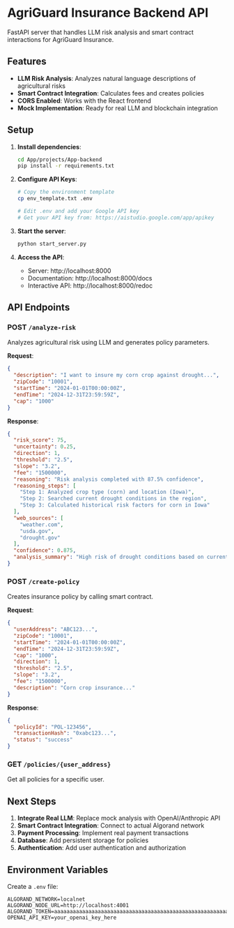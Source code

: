 # AgriGuard Insurance Backend API

FastAPI server that handles LLM risk analysis and smart contract interactions for AgriGuard Insurance.

## Features

- **LLM Risk Analysis**: Analyzes natural language descriptions of agricultural risks
- **Smart Contract Integration**: Calculates fees and creates policies
- **CORS Enabled**: Works with the React frontend
- **Mock Implementation**: Ready for real LLM and blockchain integration

## Setup

1. **Install dependencies**:
   ```bash
   cd App/projects/App-backend
   pip install -r requirements.txt
   ```

2. **Configure API Keys**:
   ```bash
   # Copy the environment template
   cp env_template.txt .env
   
   # Edit .env and add your Google API key
   # Get your API key from: https://aistudio.google.com/app/apikey
   ```

3. **Start the server**:
   ```bash
   python start_server.py
   ```

4. **Access the API**:
   - Server: http://localhost:8000
   - Documentation: http://localhost:8000/docs
   - Interactive API: http://localhost:8000/redoc

## API Endpoints

### POST `/analyze-risk`
Analyzes agricultural risk using LLM and generates policy parameters.

**Request**:
```json
{
  "description": "I want to insure my corn crop against drought...",
  "zipCode": "10001",
  "startTime": "2024-01-01T00:00:00Z",
  "endTime": "2024-12-31T23:59:59Z",
  "cap": "1000"
}
```

**Response**:
```json
{
  "risk_score": 75,
  "uncertainty": 0.25,
  "direction": 1,
  "threshold": "2.5",
  "slope": "3.2",
  "fee": "1500000",
  "reasoning": "Risk analysis completed with 87.5% confidence",
  "reasoning_steps": [
    "Step 1: Analyzed crop type (corn) and location (Iowa)",
    "Step 2: Searched current drought conditions in the region",
    "Step 3: Calculated historical risk factors for corn in Iowa"
  ],
  "web_sources": [
    "weather.com",
    "usda.gov",
    "drought.gov"
  ],
  "confidence": 0.875,
  "analysis_summary": "High risk of drought conditions based on current weather patterns and historical data"
}
```

### POST `/create-policy`
Creates insurance policy by calling smart contract.

**Request**:
```json
{
  "userAddress": "ABC123...",
  "zipCode": "10001",
  "startTime": "2024-01-01T00:00:00Z",
  "endTime": "2024-12-31T23:59:59Z",
  "cap": "1000",
  "direction": 1,
  "threshold": "2.5",
  "slope": "3.2",
  "fee": "1500000",
  "description": "Corn crop insurance..."
}
```

**Response**:
```json
{
  "policyId": "POL-123456",
  "transactionHash": "0xabc123...",
  "status": "success"
}
```

### GET `/policies/{user_address}`
Get all policies for a specific user.

## Next Steps

1. **Integrate Real LLM**: Replace mock analysis with OpenAI/Anthropic API
2. **Smart Contract Integration**: Connect to actual Algorand network
3. **Payment Processing**: Implement real payment transactions
4. **Database**: Add persistent storage for policies
5. **Authentication**: Add user authentication and authorization

## Environment Variables

Create a `.env` file:
```env
ALGORAND_NETWORK=localnet
ALGORAND_NODE_URL=http://localhost:4001
ALGORAND_TOKEN=aaaaaaaaaaaaaaaaaaaaaaaaaaaaaaaaaaaaaaaaaaaaaaaaaaaaaaaaaaaaaaaa
OPENAI_API_KEY=your_openai_key_here
```
